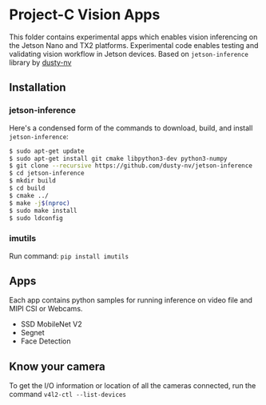 # Project-C Vision Apps
This folder contains experimental apps which enables vision inferencing on the Jetson Nano and TX2 platforms.
Experimental code enables testing and validating vision workflow in Jetson devices. Based on ```jetson-inference``` library by [dusty-nv](https://github.com/dusty-nv/jetson-inference)

## Installation
### jetson-inference

Here's a condensed form of the commands to download, build, and install ```jetson-inference```:

``` bash
$ sudo apt-get update
$ sudo apt-get install git cmake libpython3-dev python3-numpy
$ git clone --recursive https://github.com/dusty-nv/jetson-inference
$ cd jetson-inference
$ mkdir build
$ cd build
$ cmake ../
$ make -j$(nproc)
$ sudo make install
$ sudo ldconfig
```
### imutils
Run command:
```pip install imutils```

## Apps
Each app contains python samples for running inference on video file and MIPI CSI or Webcams.

* SSD MobileNet V2
* Segnet
* Face Detection

## Know your camera
To get the I/O information or location of all the cameras connected, run the command ```v4l2-ctl --list-devices```
